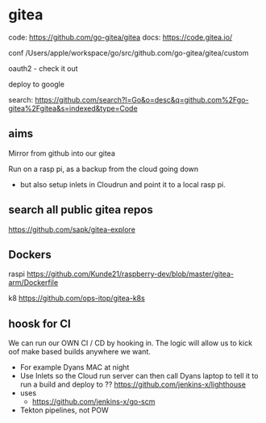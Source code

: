 # gitea

code: https://github.com/go-gitea/gitea
docs: https://code.gitea.io/

conf
/Users/apple/workspace/go/src/github.com/go-gitea/gitea/custom

oauth2 - check it out

deploy to google

search: https://github.com/search?l=Go&o=desc&q=github.com%2Fgo-gitea%2Fgitea&s=indexed&type=Code


## aims

Mirror from github into our gitea

Run on a rasp pi, as a backup from the cloud going down
- but also setup inlets in Cloudrun and point it to a local rasp pi.

## search all public gitea repos
https://github.com/sapk/gitea-explore

## Dockers
raspi
https://github.com/Kunde21/raspberry-dev/blob/master/gitea-arm/Dockerfile

k8
https://github.com/ops-itop/gitea-k8s



## hoosk for CI

We can run our OWN CI / CD by hooking in.
The logic will allow us to kick oof make based builds anywhere we want.
- For example Dyans MAC at night
- Use Inlets so the Cloud run server can then call Dyans laptop to tell it to run a build and deploy to ??
https://github.com/jenkins-x/lighthouse
- uses
	- https://github.com/jenkins-x/go-scm
 - Tekton pipelines, not POW

